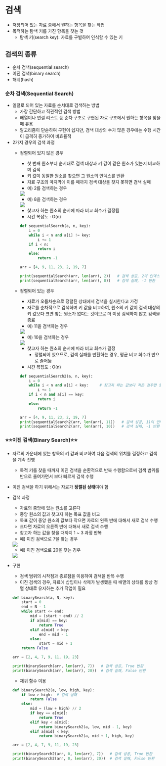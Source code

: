 # 검색

- 저장되어 있는 자료 중에서 원하는 항목을 찾는 작업
- 목적하는 탐색 키를 가진 항목을 찾는 것
    - 탐색 키(search key): 자료를 구별하여 인식할 수 있는 키

## 검색의 종류

- 순차 검색(sequential search)
- 이진 검색(binary search)
- 해쉬(hash)

### 순차 검색(Sequential Search)

- 일렬로 되어 있는 자료를 순서대로 검색하는 방법
    - 가장 간단하고 직관적인 검색 방법
    - 배열이나 연결 리스트 등 순차 구조로 구현된 자료 구조에서 원하는 항목을 찾을 때 유용
    - 알고리즘이 단순하여 구현이 쉽지만, 검색 대상의 수가 많은 경우에는 수행 시간이 급격히 증가하여 비효율적
- 2가지 경우의 검색 과정
    - 정렬되어 있지 않은 경우
        - 첫 번째 원소부터 순서대로 검색 대상과 키 값이 같은 원소가 있는지 비교하며 검색
        - 키 값이 동일한 원소를 찾으면 그 원소의 인덱스를 반환
        - 자료 구조의 마지막에 이를 때까지 검색 대상을 찾지 못하면 검색 실패
        - 예) 2를 검색하는 경우
        
        <img src="https://github.com/yuj1818/TIL/assets/95585314/0741b11f-8879-468c-a43d-3829cd2f0add" />
        
        - 예) 8을 검색하는 경우
        
        <img src="https://github.com/yuj1818/TIL/assets/95585314/b36db2c7-8fdc-412d-b411-1c609092cb97" />
        
        - 찾고자 하는 원소의 순서에 따라 비교 회수가 결정됨
        - 시간 복잡도 : O(n)
        
        ```python
        def sequentialSearch(a, n, key):
            i = 0
            while i < n and a[i] != key:
                i += 1
            if i < n:
                return i
            else:
                return -1
        
        arr = [4, 9, 11, 23, 2, 19, 7]
        
        print(sequentialSearch(arr, len(arr), 2))   # 검색 성공, 2의 인덱스 4를 반환
        print(sequentialSearch(arr, len(arr), 8))   # 검색 실패, -1 반환
        ```
        
    - 정렬되어 있는 경우
        - 자료가 오름차순으로 정렬된 상태에서 검색을 실시한다고 가정
        - 자료를 순차적으로 검색하며 키 값을 비교하여, 원소의 키 값이 검색 대상의 키 값보다 크면 찾는 원소가 없다는 것이므로 더 이상 검색하지 않고 검색을 종료
        - 예) 11을 검색하는 경우
        
        <img src="https://github.com/yuj1818/TIL/assets/95585314/af5cd603-3b51-4d5c-8ae1-68ce85688af1" />
        
        - 예) 10을 검색하는 경우
        
        <img src="https://github.com/yuj1818/TIL/assets/95585314/52a83cfc-8ea8-4507-b733-7af573e0b877" />
        
        - 찾고자 하는 원소의 순서에 따라 비교 회수가 결정
            - 정렬되어 있으므로, 검색 실패를 반환하는 경우, 평균 비교 회수가 반으로 줄어듦
        - 시간 복잡도 : O(n)
        
        ```python
        def sequentialSearch2(a, n, key):
            i = 0
            while i < n and a[i] < key:     # 찾고자 하는 값보다 작은 경우만 탐색
                i += 1
            if i < n and a[i] == key:
                return i
            else:
                return -1
        
        arr = [4, 9, 11, 23, 2, 19, 7]
        print(sequentialSearch2(arr, len(arr), 11))   # 검색 성공, 11의 인덱스 2를 반환
        print(sequentialSearch2(arr, len(arr), 10))   # 검색 실패, -1 반환
        ```
        

### ⭐⭐이진 검색(Binary Search)⭐⭐

- 자료의 가운데에 있는 항목의 키 값과 비교하여 다음 검색의 위치를 결정하고 검색을 계속 진행
    - 목적 키를 찾을 때까지 이진 검색을 순환적으로 반복 수행함으로써 검색 범위를 반으로 줄여가면서 보다 빠르게 검색 수행
- 이진 검색을 하기 위해서는 자료가 **정렬된 상태**여야 함
- 검색 과정
    - 자료의 중앙에 있는 원소를 고른다
    - 중앙 원소의 값과 찾고자 하는 목표 값을 비교
    - 목표 값이 중앙 원소의 값보다 작으면 자료의 왼쪽 반에 대해서 새로 검색 수행
    - 크다면 자료의 오른쪽 반에 대해서 새로 검색 수행
    - 찾고자 하는 값을 찾을 때까지 1 ~ 3 과정 반복
    - 예) 이진 검색으로 7을 찾는 경우
    
    <img src="https://github.com/yuj1818/TIL/assets/95585314/63832b2e-859f-4a54-aaaf-c5e7a0d69f0c" />

    - 예) 이진 검색으로 20을 찾는 경우
    
    <img src="https://github.com/yuj1818/TIL/assets/95585314/8810e2df-6444-4545-8ded-9ab8885352f5" />
    
- 구현
    - 검색 범위의 시작점과 종료점을 이용하여 검색을 반복 수행
    - 이진 검색의 경우, 자료에 삽입이나 삭제가 발생했을 때 배열의 상태를 항상 정렬 상태로 유지하는 추가 작업이 필요
    
    ```python
    def binarySearch(a, N, key):
        start = 0
        end = N - 1
        while start <= end:
            mid = (start + end) // 2
            if a[mid] == key:
                return True
            elif a[mid] > key:
                end = mid - 1
            else:
                start = mid + 1
        return False
    
    arr = [2, 4, 7, 9, 11, 19, 23]
    
    print(binarySearch(arr, len(arr), 7))   # 검색 성공, True 반환
    print(binarySearch(arr, len(arr), 20))  # 검색 실패, False 반환
    ```
    
    - 재귀 함수 이용
    
    ```python
    def binarySearch2(a, low, high, key):
        if low > high:  # 검색 실패
            return False
        else:
            mid = (low + high) // 2
            if key == a[mid]:
                return True
            elif key < a[mid]:
                return binarySearch2(a, low, mid - 1, key)
            elif a[mid] < key:
                return binarySearch2(a, mid + 1, high, key)
    
    arr = [2, 4, 7, 9, 11, 19, 23]
    
    print(binarySearch2(arr, 0, len(arr), 7))   # 검색 성공, True 반환
    print(binarySearch2(arr, 0, len(arr), 20))  # 검색 실패, False 반환
    ```